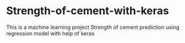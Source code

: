 # Strength-of-cement-with-keras
This is a machine learning project Strength of cement prediction using regression model with help of keras
